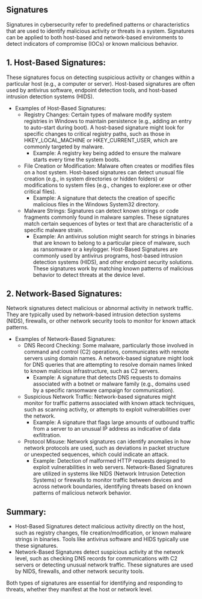 ## Signatures
Signatures in cybersecurity refer to predefined patterns or characteristics that are used to identify malicious activity or threats in a system. Signatures can be applied to both host-based and network-based environments to detect indicators of compromise (IOCs) or known malicious behavior.

## 1. Host-Based Signatures:
These signatures focus on detecting suspicious activity or changes within a particular host (e.g., a computer or server). Host-based signatures are often used by antivirus software, endpoint detection tools, and host-based intrusion detection systems (HIDS).

  - Examples of Host-Based Signatures:
    - Registry Changes: Certain types of malware modify system registries in Windows to maintain persistence (e.g., adding an entry to auto-start during boot). A host-based signature might look for specific changes to critical registry paths, such as those in HKEY_LOCAL_MACHINE or HKEY_CURRENT_USER, which are commonly targeted by malware.
      - Example: A registry key being added to ensure the malware starts every time the system boots.
    - File Creation or Modification: Malware often creates or modifies files on a host system. Host-based signatures can detect unusual file creation (e.g., in system directories or hidden folders) or modifications to system files (e.g., changes to explorer.exe or other critical files).
      - Example: A signature that detects the creation of specific malicious files in the Windows System32 directory.
    - Malware Strings: Signatures can detect known strings or code fragments commonly found in malware samples. These signatures match certain sequences of bytes or text that are characteristic of a specific malware strain.
      - Example: An antivirus solution might search for strings in binaries that are known to belong to a particular piece of malware, such as ransomware or a keylogger.
Host-Based Signatures are commonly used by antivirus programs, host-based intrusion detection systems (HIDS), and other endpoint security solutions. These signatures work by matching known patterns of malicious behavior to detect threats at the device level.

## 2. Network-Based Signatures:
Network signatures detect malicious or abnormal activity in network traffic. They are typically used by network-based intrusion detection systems (NIDS), firewalls, or other network security tools to monitor for known attack patterns.

  - Examples of Network-Based Signatures:
    - DNS Record Checking: Some malware, particularly those involved in command and control (C2) operations, communicates with remote servers using domain names. A network-based signature might look for DNS queries that are attempting to resolve domain names linked to known malicious infrastructure, such as C2 servers.
      - Example: A signature that detects DNS requests to domains associated with a botnet or malware family (e.g., domains used by a specific ransomware campaign for communication).
    - Suspicious Network Traffic: Network-based signatures might monitor for traffic patterns associated with known attack techniques, such as scanning activity, or attempts to exploit vulnerabilities over the network.
      - Example: A signature that flags large amounts of outbound traffic from a server to an unusual IP address as indicative of data exfiltration.
    - Protocol Misuse: Network signatures can identify anomalies in how network protocols are used, such as deviations in packet structure or unexpected sequences, which could indicate an attack.
      - Example: Detection of malformed HTTP requests designed to exploit vulnerabilities in web servers.
Network-Based Signatures are utilized in systems like NIDS (Network Intrusion Detection Systems) or firewalls to monitor traffic between devices and across network boundaries, identifying threats based on known patterns of malicious network behavior.

## Summary:
  - Host-Based Signatures detect malicious activity directly on the host, such as registry changes, file creation/modification, or known malware strings in binaries. Tools like antivirus software and HIDS typically use these signatures.
  - Network-Based Signatures detect suspicious activity at the network level, such as checking DNS records for communications with C2 servers or detecting unusual network traffic. These signatures are used by NIDS, firewalls, and other network security tools.

Both types of signatures are essential for identifying and responding to threats, whether they manifest at the host or network level.
